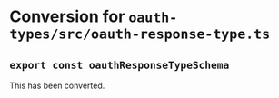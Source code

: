 # Conversion for `oauth-types/src/oauth-response-type.ts`

## `export const oauthResponseTypeSchema`

This has been converted.
